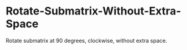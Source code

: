 # Rotate-Submatrix-Without-Extra-Space
Rotate submatrix at 90 degrees, clockwise, without extra space.
